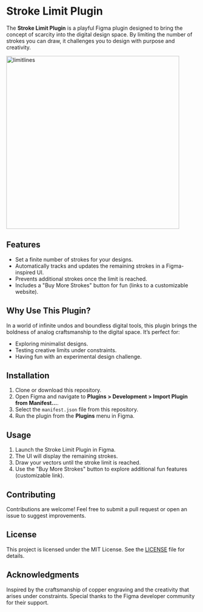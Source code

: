 # Stroke Limit Plugin

The **Stroke Limit Plugin** is a playful Figma plugin designed to bring the concept of scarcity into the digital design space. By limiting the number of strokes you can draw, it challenges you to design with purpose and creativity.

<img width="456" alt="limitlines" src="https://github.com/user-attachments/assets/cc036073-4473-4a95-aa5e-358e6591ddbb" />

## Features
- Set a finite number of strokes for your designs.
- Automatically tracks and updates the remaining strokes in a Figma-inspired UI.
- Prevents additional strokes once the limit is reached.
- Includes a "Buy More Strokes" button for fun (links to a customizable website).

## Why Use This Plugin?
In a world of infinite undos and boundless digital tools, this plugin brings the boldness of analog craftsmanship to the digital space. It’s perfect for:
- Exploring minimalist designs.
- Testing creative limits under constraints.
- Having fun with an experimental design challenge.

## Installation
1. Clone or download this repository.
2. Open Figma and navigate to **Plugins > Development > Import Plugin from Manifest...**.
3. Select the `manifest.json` file from this repository.
4. Run the plugin from the **Plugins** menu in Figma.

## Usage
1. Launch the Stroke Limit Plugin in Figma.
2. The UI will display the remaining strokes.
3. Draw your vectors until the stroke limit is reached.
4. Use the "Buy More Strokes" button to explore additional fun features (customizable link).

## Contributing
Contributions are welcome! Feel free to submit a pull request or open an issue to suggest improvements.

## License
This project is licensed under the MIT License. See the [LICENSE](LICENSE) file for details.

## Acknowledgments
Inspired by the craftsmanship of copper engraving and the creativity that arises under constraints. Special thanks to the Figma developer community for their support.
